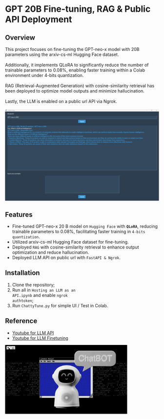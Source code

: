 # GPT 20B Fine-tuning, RAG & Public API Deployment

## Overview
This project focuses on fine-tuning the GPT-neo-x model with 20B parameters using the arxiv-cs-ml Hugging Face dataset. <br><br>
Additionally, it implements QLoRA to significantly reduce the number of trainable parameters to 0.08%, enabling faster training within a Colab environment under 4-bits quantization. <br><br>
RAG (Retrieval-Augmented Generation) with cosine-similarity retrieval has been deployed to optimize model outputs and minimize hallucination. <br><br>
Lastly,  the LLM is enabled on a public url API via Ngrok.<br>
<br>
[![Watch the video](https://github.com/PsyDak-Meng/ChattyTune-Personalized-LLM-API/blob/master/chattytune.png)](https://youtu.be/crZ-whDV4eI)

## Features
- Fine-tuned GPT-neo-x 20 B model on <code style="color : name_color">Hugging Face</code> with <code style="color : name_color">**QLoRA**</code>, reducing trainable parameters to 0.08%, facilitating faster training in <code style="color : name_color">4-bits quantization</code>.
- Utilized arxiv-cs-ml Hugging Face dataset for fine-tuning.
- Deployed <code style="color : name_color">RAG</code> with cosine-similarity retrieval to enhance output optimization and reduce hallucination.
- Deployed LLM API on public url with <code style="color : name_color">FastAPI & Ngrok</code>.

## Installation
1. Clone the repository;
2. Run all in <code style="color : name_color">Hosting an LLM as an API.ipynb</code> and enable <code style="color : name_color">ngrok authtoken</code>;
3. Run <code style="color : name_color">ChattyTune.py</code> for simple UI / Test in Colab.

## Reference
- [Youtube for LLM API](https://www.youtube.com/watch?v=duV27TUwH7c)
- [Youtube for LLM Finetuning](https://youtu.be/pYqoHAsHARI?si=-Mk8AP7BP0zEvlwz)<br>
<img src="https://github.com/PsyDak-Meng/My_Site.github.io/blob/master/images/chatbot.jpg" width="400">
